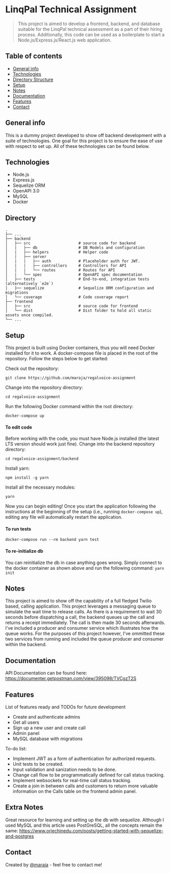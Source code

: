 # LinqPal Technical Assignment
> This project is aimed to develop a frontend, backend, and database suitable for the LinqPal technical assessment as a part of their hiring process. Additionally, this code can be used as a boilerplate to start a Node.js/Express.js/React.js web application.

## Table of contents
* [General info](#general-info)
* [Technologies](#technologies)
* [Directory Structure](#directory)
* [Setup](#setup)
* [Notes](#notes)
* [Documentation](#documentation)
* [Features](#features)
* [Contact](#contact)

## General info
This is a dummy project developed to show off backend development with a suite of technologies. One goal for this project is to ensure the ease of use with respect to set up. All of these technologies can be found below.

## Technologies
* Node.js
* Express.js
* Sequelize ORM
* OpenAPI 3.0
* MySQL
* Docker

## Directory
    .
    ├── ...
    ├── backend
    │   ├── src                     # source code for backend
    │   |   ├── db                  # DB Models and configuration
    │   |   ├── helpers             # Helper code
    │   |   ├── server  
    │   |   |   ├── auth            # Placeholder auth for JWT.
    │   |   |   ├── controllers     # Controllers for API
    │   |   |   └── routes          # Routes for API
    │   |   └── spec                # OpenAPI spec documentation
    │   ├── tests                   # End-to-end, integration tests (alternatively `e2e`)
    │   ├── sequelize               # Sequelize ORM configuration and migrations
    │   └── coverage                # Code coverage report
    ├── frontend
    │   ├── src                     # source code for frontend
    │   └── dist                    # Dist folder to hold all static assets once compiled.
    └── ...

## Setup
This project is built using Docker containers, thus you will need Docker installed for it to work. A docker-compose file is placed in the root of the repository. Follow the steps below to get started:

Check out the repository:

```
git clone https://github.com/maraja/regalvoice-assignment
```

Change into the repository directory:

```
cd regalvoice-assignment
```

Run the following Docker command within the root directory:

```
docker-compose up
```

#### To edit code
Before working with the code, you must have Node.js installed (the latest LTS version should work just fine). Change into the backend repository directory:

```
cd regalvoice-assignment/backend
```
Install yarn:

```
npm install -g yarn
```

Install all the necessary modules:
```
yarn
```

Now you can begin editing! Once you start the application following the instructions at the beginning of the setup (i.e., running `docker-compose up`), editing any file will automatically restart the application.


#### To run tests

```
docker-compose run --rm backend yarn test
```

#### To re-initialize db

You can reinitialize the db in case anything goes wrong. Simply connect to the docker container as shown above and run the following command: `yarn init`

## Notes
This project is aimed to show off the capability of a full fledged Twilio based, calling application. This project leverages a messaging queue to simulate the wait time to release calls. As there is a requirement to wait 30 seconds before dispatching a call, the backend queues up the call and returns a receipt immediately. The call is then made 30 seconds afterwards. I've included a producer and consumer service which illustrates how the queue works. For the purposes of this project however, I've ommitted these two services from running and included the queue producer and consumer within the backend. 

## Documentation
API Documentation can be found here: https://documenter.getpostman.com/view/395098/TVCgzT2S

## Features
List of features ready and TODOs for future development
* Create and authenticate admins
* Get all users
* Sign up a new user and create call
* Admin panel
* MySQL database with migrations

To-do list:
* Implement JWT as a form of authentication for authorized requests.
* Unit tests to be created.
* Input validation and sanization needs to be done.
* Change call flow to be programmatically defined for call status tracking.
* Implement websockets for real-time call status tracking.
* Create a join in between calls and customers to return more valuable information on the Calls table on the frontend admin panel.

## Extra Notes

Great resource for learning and setting up the db with sequelize. Although I used MySQL and this article uses PostGreSQL, all the concepts remain the same:
https://www.oriechinedu.com/posts/getting-started-with-sequelize-and-postgres

## Contact
Created by [@maraja](mailto:amit.maraj@gmail.com) - feel free to contact me!